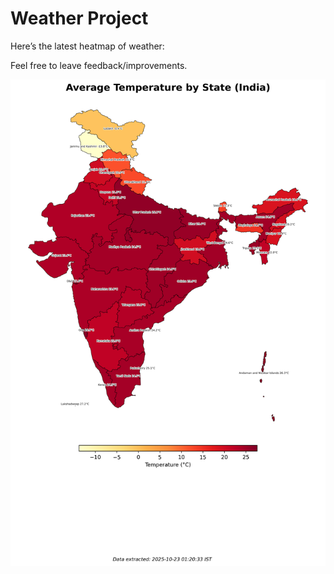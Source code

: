 # Weather Project

Here’s the latest heatmap of weather:

Feel free to leave feedback/improvements.

![India Heatmap](docs/assets/india_heatmap.png?v=F9358C)
